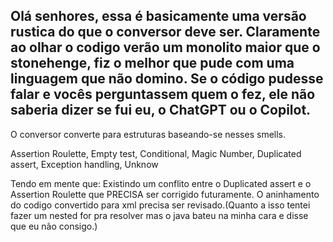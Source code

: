 Olá senhores, essa é basicamente uma versão rustica do que o conversor deve ser.
Claramente ao olhar o codigo verão um monolito maior que o stonehenge, fiz o melhor que pude com uma linguagem que não domino.
Se o código pudesse falar e vocês perguntassem quem o fez, ele não saberia dizer se fui eu, o ChatGPT ou o Copilot.
---------------------------------------------------------------------------------------------------------------------
O conversor converte para estruturas baseando-se nesses smells.

Assertion Roulette,
Empty test,
Conditional,
Magic Number,
Duplicated assert,
Exception handling,
Unknow

Tendo em mente que: 
Existindo um conflito entre o Duplicated assert e o Assertion Roulette que PRECISA ser corrigido futuramente.
O aninhamento do codigo convertido para xml precisa ser revisado.(Quanto a isso tentei fazer um nested for pra resolver mas o java bateu na minha cara e disse que eu não consigo.)
